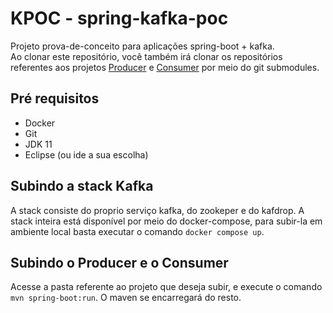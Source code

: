 # KPOC - spring-kafka-poc

Projeto prova-de-conceito para aplicações spring-boot + kafka.  
Ao clonar este repositório, você também irá clonar os repositórios referentes aos projetos [Producer](https://github.com/tatomarchioli/spring-kafka-poc-producer/) e [Consumer](https://github.com/tatomarchioli/spring-kafka-poc-consumer/) por meio do git submodules.

## Pré requisitos
- Docker
- Git
- JDK 11
- Eclipse (ou ide a sua escolha)

## Subindo a stack Kafka

A stack consiste do proprio serviço kafka, do zookeper e do kafdrop. A stack inteira está disponível por meio do docker-compose, para subir-la em ambiente local basta executar o comando `docker compose up`.


## Subindo o Producer e o Consumer
Acesse a pasta referente ao projeto que deseja subir, e execute o comando `mvn spring-boot:run`. O maven se encarregará do resto.